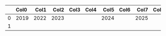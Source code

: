 |    | Col0   |   Col1 |   Col2 | Col3   | Col4   |   Col5 | Col6   |   Col7 | Col8   |   Col9 | Col10   |   Col11 | Col12   |
|---:|:-------|-------:|-------:|:-------|:-------|-------:|:-------|-------:|:-------|-------:|:--------|--------:|:--------|
|  0 | 2019   |   2022 |   2023 |        |        |   2024 |        |   2025 |        |   2030 |         |    2050 |         |
|  1 |        |        |        |        |        |        |        |        |        |        |         |         |         |